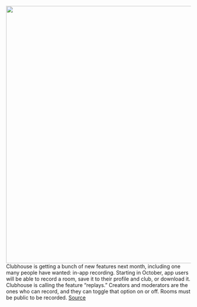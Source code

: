 <img src='https://cdn.vox-cdn.com/thumbor/roDDg3ZCAGROAydomWfwQWRnJTc=/0x0:5940x3960/1200x800/filters:focal(2495x1505:3445x2455)/cdn.vox-cdn.com/uploads/chorus_image/image/69932940/clubhouseclips.0.jpg' width='700px' /><br/>
Clubhouse is getting a bunch of new features next month, including one many people have wanted: in-app recording. Starting in October, app users will be able to record a room, save it to their profile and club, or download it. Clubhouse is calling the feature “replays.” Creators and moderators are the ones who can record, and they can toggle that option on or off. Rooms must be public to be recorded.
<a href='https://www.theverge.com/2021/9/30/22702034/clubhouse-recording-in-app-clip-tool-update'> Source <a/>